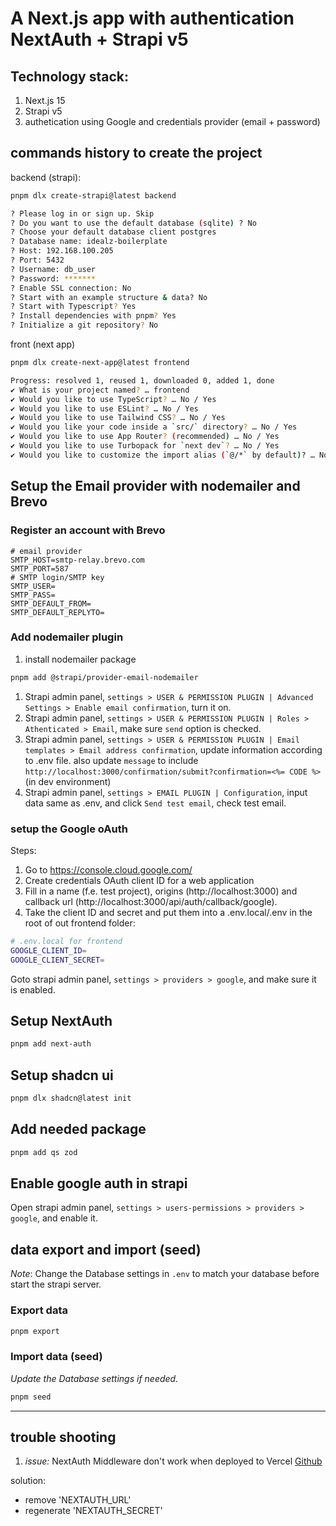 # A Next.js app with authentication NextAuth + Strapi v5

## Technology stack:
1. Next.js 15
2. Strapi v5
3. authetication using Google and credentials provider (email + password)

## commands history to create the project
backend (strapi):
```bash
pnpm dlx create-strapi@latest backend

? Please log in or sign up. Skip
? Do you want to use the default database (sqlite) ? No
? Choose your default database client postgres
? Database name: idealz-boilerplate
? Host: 192.168.100.205
? Port: 5432
? Username: db_user
? Password: *******
? Enable SSL connection: No
? Start with an example structure & data? No
? Start with Typescript? Yes
? Install dependencies with pnpm? Yes
? Initialize a git repository? No
```

front (next app)
```bash
pnpm dlx create-next-app@latest frontend

Progress: resolved 1, reused 1, downloaded 0, added 1, done
✔ What is your project named? … frontend
✔ Would you like to use TypeScript? … No / Yes
✔ Would you like to use ESLint? … No / Yes
✔ Would you like to use Tailwind CSS? … No / Yes
✔ Would you like your code inside a `src/` directory? … No / Yes
✔ Would you like to use App Router? (recommended) … No / Yes
✔ Would you like to use Turbopack for `next dev`? … No / Yes
✔ Would you like to customize the import alias (`@/*` by default)? … No / Yes
```


## Setup the Email provider with nodemailer and Brevo
### Register an account with Brevo
```
# email provider
SMTP_HOST=smtp-relay.brevo.com
SMTP_PORT=587
# SMTP login/SMTP key
SMTP_USER=
SMTP_PASS=
SMTP_DEFAULT_FROM=
SMTP_DEFAULT_REPLYTO=
```
### Add nodemailer plugin
1. install nodemailer package
```bash
pnpm add @strapi/provider-email-nodemailer
```
1. Strapi admin panel, `settings > USER & PERMISSION PLUGIN | Advanced Settings > Enable email confirmation`, turn it on.
2. Strapi admin panel, `settings > USER & PERMISSION PLUGIN | Roles > Athenticated > Email`, make sure `send` option is checked.
3. Strapi admin panel, `settings > USER & PERMISSION PLUGIN | Email templates > Email address confirmation`, update information according to .env file.
  also update `message` to include `http://localhost:3000/confirmation/submit?confirmation=<%= CODE %>` (in dev environment)
4. Strapi admin panel, `settings > EMAIL PLUGIN | Configuration`, input data same as .env, and click `Send test email`, check test email.

### setup the Google oAuth
Steps:
  1. Go to https://console.cloud.google.com/
  2. Create credentials OAuth client ID for a web application
  3. Fill in a name (f.e. test project), origins (http://localhost:3000) and callback url (http://localhost:3000/api/auth/callback/google).
  4. Take the client ID and secret and put them into a .env.local/.env in the root of out frontend folder:
```bash
# .env.local for frontend
GOOGLE_CLIENT_ID=
GOOGLE_CLIENT_SECRET=
```
Goto strapi admin panel, `settings > providers > google`, and make sure it is enabled.

## Setup NextAuth
```bash
pnpm add next-auth
```

## Setup shadcn ui
```bash
pnpm dlx shadcn@latest init
```

## Add needed package
```bash
pnpm add qs zod
```

## Enable google auth in strapi
Open strapi admin panel, `settings > users-permissions > providers > google`, and enable it.

## data export and import (seed)

*Note*: Change the Database settings in `.env` to match your database before start the strapi server.
### Export data
```sh
pnpm export
```
### Import data (seed)
*Update the Database settings if needed.*
```sh
pnpm seed
```

------
## trouble shooting

1. *issue:* NextAuth Middleware don't work when deployed to Vercel [Github](https://github.com/nextauthjs/next-auth/discussions/4969)

solution: 
  - remove 'NEXTAUTH_URL'
  - regenerate 'NEXTAUTH_SECRET'